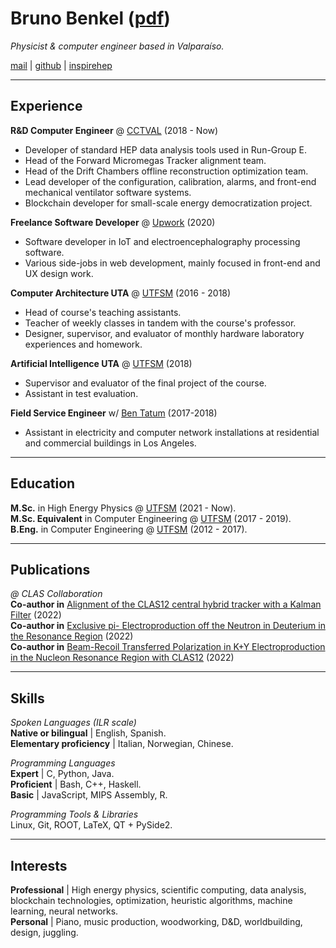 # Bruno **Benkel** ([pdf](https://github.com/bleaktwig/cv/blob/gh-pages/latex_out/main.pdf))
*Physicist & computer engineer based in Valparaíso.*

[mail](mailto:bruno.benkel@gmail.com) \| [github](https://github.com/bleaktwig) \| [inspirehep](https://inspirehep.net/authors/2029166)

---
## **Exp**erience
**R&D Computer Engineer** @ [CCTVAL](LINK) (2018 - Now)
* Developer of standard HEP data analysis tools used in Run-Group E.
* Head of the Forward Micromegas Tracker alignment team.
* Head of the Drift Chambers offline reconstruction optimization team.
* Lead developer of the configuration, calibration, alarms, and front-end mechanical ventilator software systems.
* Blockchain developer for small-scale energy democratization project.

**Freelance Software Developer** @ [Upwork](LINK) (2020)
* Software developer in IoT and electroencephalography processing software.
* Various side-jobs in web development, mainly focused in front-end and UX design work.

**Computer Architecture UTA** @ [UTFSM](LINK) (2016 - 2018)
* Head of course's teaching assistants.
* Teacher of weekly classes in tandem with the course's professor.
* Designer, supervisor, and evaluator of monthly hardware laboratory experiences and homework.

**Artificial Intelligence UTA** @ [UTFSM](LINK) (2018)
* Supervisor and evaluator of the final project of the course.
* Assistant in test evaluation.

**Field Service Engineer** w/ [Ben Tatum](https://www.linkedin.com/in/ben-tatum-42011a149/) (2017-2018)
* Assistant in electricity and computer network installations at residential and commercial buildings in Los Angeles.

---
## **Edu**cation
**M.Sc.** in High Energy Physics @ [UTFSM](LINK) (2021 - Now). \
**M.Sc. Equivalent** in Computer Engineering @ [UTFSM](LINK) (2017 - 2019). \
**B.Eng.** in Computer Engineering @ [UTFSM](LINK) (2012 - 2017).

---
## **Pub**lications
*@ CLAS Collaboration* \
**Co-author in** [Alignment of the CLAS12 central hybrid tracker with a Kalman Filter](https://inspirehep.net/literature/2134248) (2022) \
**Co-author in** [Exclusive  pi- Electroproduction off the Neutron in Deuterium in the Resonance Region](https://inspirehep.net/literature/2060593) (2022) \
**Co-author in** [Beam-Recoil Transferred Polarization in K+Y Electroproduction in the Nucleon Resonance Region with CLAS12](https://inspirehep.net/literature/2029164) (2022)

---
## **Ski**lls
*Spoken Languages (ILR scale)* \
    **Native or bilingual** | English, Spanish. \
    **Elementary proficiency** | Italian, Norwegian, Chinese.

*Programming Languages* \
    **Expert** | C, Python, Java. \
    **Proficient** | Bash, C++, Haskell. \
    **Basic** | JavaScript, MIPS Assembly, R.

*Programming Tools & Libraries* \
    Linux, Git, ROOT, LaTeX, QT + PySide2.

---
## **Int**erests
**Professional** | High energy physics, scientific computing, data analysis, blockchain technologies, optimization, heuristic algorithms, machine learning, neural networks. \
**Personal** | Piano, music production, woodworking, D\&D, worldbuilding, design, juggling.
